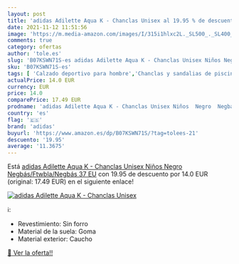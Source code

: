 ```yaml
---
layout: post
title: 'adidas Adilette Aqua K - Chanclas Unisex al 19.95 % de descuento'
date: 2021-11-12 11:51:56
image: 'https://m.media-amazon.com/images/I/315i1hlxc2L._SL500_._SL400_.jpg'
comments: true
category: ofertas
author: 'tole.es'
slug: 'B07KSWN71S-es adidas Adilette Aqua K - Chanclas Unisex Niños Negro...'
sku: 'B07KSWN71S-es'
tags: [ 'Calzado deportivo para hombre','Chanclas y sandalias de piscina para hombre','Zapatillas y calzado deportivo para hombre','Zapatos','Zapatos para hombre','Zapatos y complementos','adidas','chanclas', ]
actualPrice: 14.0 EUR
currency: EUR
price: 14.0
comparePrice: 17.49 EUR
prodname: 'adidas Adilette Aqua K - Chanclas Unisex Niños  Negro  Negbás/Ftwbla/Negbás   37 EU'
country: 'es'
flag: '🇪🇸'
brand: 'adidas'
buyurl: 'https://www.amazon.es/dp/B07KSWN71S/?tag=tolees-21'
descuento: '19.95'
average: '11.3675'
---
```


Está [adidas Adilette Aqua K - Chanclas Unisex Niños  Negro  Negbás/Ftwbla/Negbás   37 EU](https://www.amazon.es/dp/B07KSWN71S/?tag=tolees-21) con 19.95 de descuento por 14.0 EUR (original: 17.49 EUR) en el siguiente enlace!

[![adidas Adilette Aqua K - Chanclas Unisex](https://m.media-amazon.com/images/I/315i1hlxc2L._SL500_._SL400_.jpg)](https://www.amazon.es/dp/B07KSWN71S/?tag=tolees-21)

ℹ️:

- Revestimiento: Sin forro
- Material de la suela: Goma
- Material exterior: Caucho

[🛒 Ver la oferta!!](https://www.amazon.es/dp/B07KSWN71S/?tag=tolees-21)
